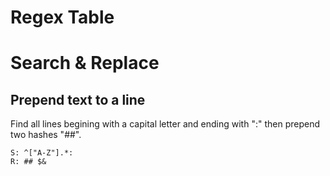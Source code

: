 <!-- TITLE: Regex -->
<!-- SUBTITLE: List of useful regular expressions -->

# Regex Table
# Search & Replace
## Prepend text to a line
Find all lines begining with a capital letter and ending with ":" then prepend two hashes "##".

```
S: ^["A-Z"].*:
R: ## $&
```